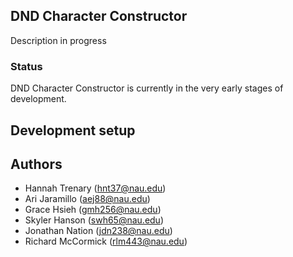 ## DND Character Constructor
Description in progress

### Status
DND Character Constructor is currently in the very early stages of development.

## Development setup

## Authors
  - Hannah Trenary (hnt37@nau.edu)
  - Ari Jaramillo (aej88@nau.edu)
  - Grace Hsieh (gmh256@nau.edu)
  - Skyler Hanson (swh65@nau.edu)
  - Jonathan Nation (jdn238@nau.edu)
  - Richard McCormick (rlm443@nau.edu)
